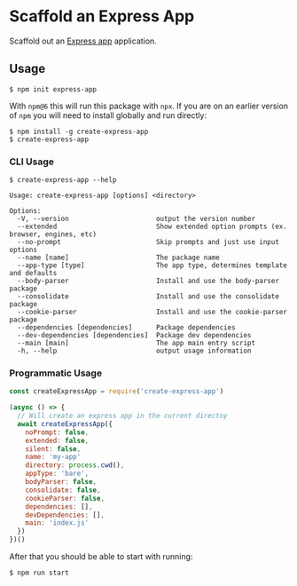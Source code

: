# Scaffold an Express App

Scaffold out an [Express app](https://www.npmjs.com/package/express) application.

## Usage

```
$ npm init express-app
```

With `npm@6` this will run this package with `npx`.  If you are on an earlier version of `npm` you will
need to install globally and run directly:

```
$ npm install -g create-express-app
$ create-express-app
```

### CLI Usage

```
$ create-express-app --help

Usage: create-express-app [options] <directory>

Options:
  -V, --version                      output the version number
  --extended                         Show extended option prompts (ex. browser, engines, etc)
  --no-prompt                        Skip prompts and just use input options
  --name [name]                      The package name
  --app-type [type]                  The app type, determines template and defaults
  --body-parser                      Install and use the body-parser package
  --consolidate                      Install and use the consolidate package
  --cookie-parser                    Install and use the cookie-parser package
  --dependencies [dependencies]      Package dependencies
  --dev-dependencies [dependencies]  Package dev dependencies
  --main [main]                      The app main entry script
  -h, --help                         output usage information
```

### Programmatic Usage

```javascript
const createExpressApp = require('create-express-app')

(async () => {
  // Will create an express app in the current directoy
  await createExpressApp({
    noPrompt: false,
    extended: false,
    silent: false,
    name: 'my-app'
    directory: process.cwd(),
    appType: 'bare',
    bodyParser: false,
    consolidate: false,
    cookieParser: false,
    dependencies: [],
    devDependencies: [],
    main: 'index.js'
  })
})()
```

After that you should be able to start with running:

```
$ npm run start
```
